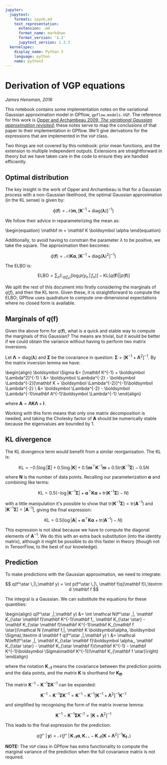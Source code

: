 ```yaml
---
jupyter:
  jupytext:
    formats: ipynb,md
    text_representation:
      extension: .md
      format_name: markdown
      format_version: '1.2'
      jupytext_version: 1.3.3
  kernelspec:
    display_name: Python 3
    language: python
    name: python3
---
```


# Derivation of VGP equations

*James Hensman, 2016*

This notebook contains some implementation notes on the variational Gaussian approximation model in GPflow, `gpflow.models.VGP`. The reference for this work is [Opper and Archambeau 2009, *The variational Gaussian approximation revisited*](http://www.mitpressjournals.org/doi/abs/10.1162/neco.2008.08-07-592); these notes serve to map the conclusions of that paper to their implementation in GPflow. We'll give derivations for the expressions that are implemented in the `VGP` class. 

Two things are not covered by this notebook: prior mean functions, and the extension to multiple independent outputs. Extensions are straightforward in theory but we have taken care in the code to ensure they are handled efficiently. 


## Optimal distribution
The key insight in the work of Opper and Archambeau is that for a Gaussian process with a non-Gaussian likelihood, the optimal Gaussian approximation (in the KL sense) is given by:

$$
\hat q(\mathbf f) = \mathcal N\left(\mathbf m, [\mathbf K^{-1} + \textrm{diag}(\boldsymbol \lambda)]^{-1}\right)\,
$$

We follow their advice in reparameterizing the mean as:

\begin{equation}
\mathbf m = \mathbf K \boldsymbol \alpha
\end{equation}

Additionally, to avoid having to constrain the parameter $\lambda$ to be positive, we take the square. The approximation then becomes:

$$
\hat q(\mathbf f) = \mathcal N\left(\mathbf K \boldsymbol \alpha, [\mathbf K^{-1} + \textrm{diag}(\boldsymbol \lambda)^2]^{-1}\right)\,
$$

The ELBO is:

$$
\textrm{ELBO} = \sum_n\mathbb E_{q(f_n)}\left[ \log p(y_n\,|\,f_n)\right] - \textrm{KL}\left[q(\mathbf f)||p(\mathbf f)\right]
$$

We split the rest of this document into firstly considering the marginals of $q(f)$, and then the KL term. Given these, it is straightforward to compute the ELBO; GPflow uses quadrature to compute one-dimensional expectations where no closed form is available.


## Marginals of $q(\mathbf f)$
Given the above form for $q(\mathbf f)$, what is a quick and stable way to compute the marginals of this Gaussian? The means are trivial, but it would be better if we could obtain the variance without having to perform two matrix inversions. 

Let $\boldsymbol \Lambda = \textrm{diag}(\boldsymbol \lambda)$ and $\boldsymbol \Sigma$ be the covariance in question:  $\boldsymbol \Sigma = [\mathbf K^{-1} + \boldsymbol \Lambda^2]^{-1}$. By the matrix inversion lemma we have:

\begin{align}
\boldsymbol \Sigma &= [\mathbf K^{-1} + \boldsymbol \Lambda^2]^{-1} \\
&= \boldsymbol \Lambda^{-2} - \boldsymbol \Lambda^{-2}[\mathbf K + \boldsymbol \Lambda^{-2}]^{-1}\boldsymbol \Lambda^{-2} \\
&= \boldsymbol \Lambda^{-2} - \boldsymbol \Lambda^{-1}\mathbf A^{-1}\boldsymbol \Lambda^{-1}
\end{align}

where $\mathbf A = \boldsymbol \Lambda\mathbf K \boldsymbol \Lambda + \mathbf I\,.$

Working with this form means that only one matrix decomposition is needed, and taking the Cholesky factor of $\mathbf A$ should be numerically stable because the eigenvalues are bounded by 1.


## KL divergence
The KL divergence term would benefit from a similar reorganisation. The KL is:

$$
\textrm{KL} = -0.5 \log |\boldsymbol \Sigma| + 0.5 \log |\mathbf K| +0.5\mathbf m^\top\mathbf K^{-1}\mathbf m + 0.5\textrm{tr}(\mathbf K^{-1} \boldsymbol \Sigma) - 0.5 N
$$

where $\boldsymbol N$ is the number of data points. Recalling our parameterization $\boldsymbol \alpha$ and combining like terms: 

$$
\textrm{KL} = 0.5 (-\log |\mathbf K^{-1}\boldsymbol \Sigma | +\boldsymbol \alpha^\top\mathbf K\boldsymbol \alpha + \textrm{tr}(\mathbf K^{-1} \boldsymbol \Sigma) - N)\,
$$

with a little manipulation it's possible to show that $\textrm{tr}(\mathbf K^{-1} \boldsymbol \Sigma) = \textrm{tr}(\mathbf A^{-1})$ and $|\mathbf K^{-1} \boldsymbol \Sigma| = |\mathbf A^{-1}|$, giving the final expression:

$$
\textrm{KL} = 0.5 (\log |\mathbf A| +\boldsymbol \alpha^\top\mathbf K\boldsymbol \alpha + \textrm{tr}(\mathbf A^{-1}) - N)\,
$$

This expression is not ideal because we have to compute the diagonal elements of $\mathbf A^{-1}$. We do this with an extra back substitution (into the identity matrix), although it might be possible to do this faster in theory (though not in TensorFlow, to the best of our knowledge).


## Prediction
To make predictions with the Gaussian approximation, we need to integrate:

$$
q(f^\star \,|\,\mathbf y) = \int p(f^\star \,|\, \mathbf f)q(\mathbf f)\,\textrm d \mathbf f
$$

The integral is a Gaussian. We can substitute the equations for these quantities:

\begin{align}
q(f^\star \,|\,\mathbf y) &= \int \mathcal N(f^\star \,|\, \mathbf K_{\star \mathbf f}\mathbf K^{-1}\mathbf f,\, \mathbf K_{\star \star} - \mathbf K_{\star \mathbf f}\mathbf K^{-1}\mathbf K_{\mathbf f \star})\mathcal N (\mathbf f\,|\, \mathbf K \boldsymbol\alpha, \boldsymbol \Sigma)\,\textrm d \mathbf f
q(f^\star \,|\,\mathbf y) \\
&= \mathcal N\left(f^\star \,|\, \mathbf K_{\star \mathbf f}\boldsymbol \alpha,\, \mathbf K_{\star \star} - \mathbf K_{\star \mathbf f}(\mathbf K^{-1} - \mathbf K^{-1}\boldsymbol \Sigma\mathbf K^{-1})\mathbf K_{\mathbf f \star}\right)
\end{align}

where the notation $\mathbf K_{\star \mathbf f}$ means the covariance between the prediction points and the data points, and the matrix $\mathbf K$ is shorthand for $\mathbf K_{\mathbf{ff}}$.

The matrix $\mathbf K^{-1} - \mathbf K^{-1}\boldsymbol \Sigma\mathbf K^{-1}$ can be expanded:

$$
\mathbf K^{-1} - \mathbf K^{-1}\boldsymbol \Sigma\mathbf K^{-1} = \mathbf K^{-1} - \mathbf K^{-1}[\mathbf K^{-1} + \boldsymbol\Lambda^2]^{-1}\mathbf K^{-1}\,
$$

and simplified by recognising the form of the matrix inverse lemma:

$$
\mathbf K^{-1} - \mathbf K^{-1}\boldsymbol \Sigma\mathbf K^{-1} = [\mathbf K +  \boldsymbol\Lambda^2]^{-1}\,
$$

This leads to the final expression for the prediction:

$$
q(f^\star \,|\,\mathbf y) = \mathcal N\left(f^\star \,|\, \mathbf K_{\star \mathbf f}\boldsymbol \alpha,\, \mathbf K_{\star \star} - \mathbf K_{\star \mathbf f}[\mathbf K + \boldsymbol \Lambda^2]^{-1}\mathbf K_{\mathbf f \star}\right)
$$

**NOTE:** The `VGP` class in GPflow has extra functionality to compute the marginal variance of the prediction when the full covariance matrix is not required.
